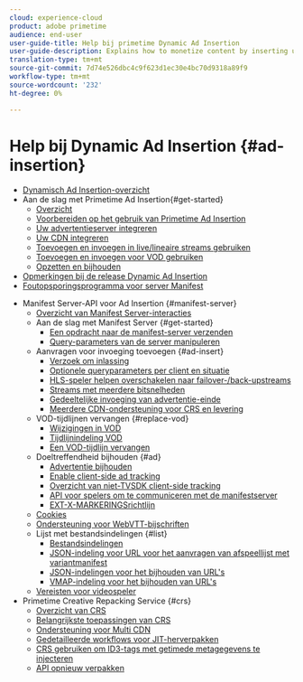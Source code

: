 ```yaml
---
cloud: experience-cloud
product: adobe primetime
audience: end-user
user-guide-title: Help bij primetime Dynamic Ad Insertion
user-guide-description: Explains how to monetize content by inserting user-targeted dynamic ads on the server and engage audience with personalized ads.
translation-type: tm+mt
source-git-commit: 7d74e526dbc4c9f623d1ec30e4bc70d9318a89f9
workflow-type: tm+mt
source-wordcount: '232'
ht-degree: 0%

---
```



# Help bij Dynamic Ad Insertion {#ad-insertion}

+ [Dynamisch Ad Insertion-overzicht](home.md)
+ Aan de slag met Primetime Ad Insertion{#get-started}
   + [Overzicht](get-started-ptai.md)
   + [Voorbereiden op het gebruik van Primetime Ad Insertion](setup-ptai.md)
   + [Uw advertentieserver integreren](integrate-ad-server.md)
   + [Uw CDN integreren](integrate-cdn.md)
   + [Toevoegen en invoegen in live/lineaire streams gebruiken](ad-insertion-live-linear-stream.md)
   + [Toevoegen en invoegen voor VOD gebruiken](ad-insertion-vod.md)
   + [Opzetten en bijhouden](set-up-ad-tracking.md)
+ [Opmerkingen bij de release Dynamic Ad Insertion](https://docs.adobe.com/content/help/en/primetime/release-notes/ptai/ptai-19x-release-notes.html)
+ [Foutopsporingsprogramma voor server Manifest](manifest-server-debugging-tool.md)

<!-- + [Server Side Ad Insertion debugging dashboard](ssai-debugging-dashboard.md)-->
+ Manifest Server-API voor Ad Insertion {#manifest-server}
   + [Overzicht van Manifest Server-interacties](msapi-topics/ms-overview.md)
   + Aan de slag met Manifest Server {#get-started}
      + [Een opdracht naar de manifest-server verzenden](msapi-topics/ms-getting-started/ms-sending-cmd.md)
      + [Query-parameters van de server manipuleren](msapi-topics/ms-getting-started/ms-api-query-params.md)
   + Aanvragen voor invoeging toevoegen {#ad-insert}
      + [Verzoek om inlassing](msapi-topics/ms-insert-ads/ms-ad-insert.md)
      + [Optionele queryparameters per client en situatie](msapi-topics/ms-insert-ads/ms-api-query-param-situation.md)
      + [HLS-speler helpen overschakelen naar failover-/back-upstreams](msapi-topics/ms-insert-ads/hls-switching-to-failover.md)
      + [Streams met meerdere bitsnelheden](msapi-topics/ms-insert-ads/ms-api-mbr-streams.md)
      + [Gedeeltelijke invoeging van advertentie-einde](msapi-topics/ms-insert-ads/partial-ad-break-insetion.md)
      + [Meerdere CDN-ondersteuning voor CRS en levering](msapi-topics/ms-insert-ads/ms-api-multi-cdns-for-crs.md)
   + VOD-tijdlijnen vervangen {#replace-vod}
      + [Wijzigingen in VOD](msapi-topics/ms-changes-vod-timeline/ms-replace-vod-timeline.md)
      + [Tijdlijnindeling VOD](msapi-topics/ms-changes-vod-timeline/ms-api-timeline-format.md)
      + [Een VOD-tijdlijn vervangen](msapi-topics/ms-changes-vod-timeline/t-ms-replace-vod-timeline.md)
   + Doeltreffendheid bijhouden {#ad}
      + [Advertentie bijhouden](msapi-topics/ms-at-effectiveness/ms-at-overview.md)
      + [Enable client-side ad tracking](msapi-topics/ms-at-effectiveness/ms-enable-client-side-ad-tracking.md)
      + [Overzicht van niet-TVSDK client-side tracking](msapi-topics/ms-at-effectiveness/notvsdk-csat-overview.md)
      + [API voor spelers om te communiceren met de manifestserver](msapi-topics/ms-at-effectiveness/notvsdk-csat-ms-interface.md)
      + [EXT-X-MARKERINGSrichtlijn](msapi-topics/ms-at-effectiveness/ms-api-playlists.md)
   + [Cookies](msapi-topics/ms-cookies.md)
   + [Ondersteuning voor WebVTT-bijschriften](msapi-topics/ms-webvtt-captions.md)
   + Lijst met bestandsindelingen {#list}
      + [Bestandsindelingen](msapi-topics/ms-list-file-formats/ms-api-file-formats.md)
      + [JSON-indeling voor URL voor het aanvragen van afspeellijst met variantmanifest](msapi-topics/ms-list-file-formats/ms-json-m3u8.md)
      + [JSON-indelingen voor het bijhouden van URL&#39;s](msapi-topics/ms-list-file-formats/notvsdk-csat-sidecar.md)
      + [VMAP-indeling voor het bijhouden van URL&#39;s](msapi-topics/ms-list-file-formats/notvsdk-csat-vmap.md)
   + [Vereisten voor videospeler](msapi-topics/ms-player-req.md)
+ Primetime Creative Repacking Service {#crs}
   + [Overzicht van CRS](creative-repackaging-service/crs-overview.md)
   + [Belangrijkste toepassingen van CRS](creative-repackaging-service/jit-async-hls-conv.md)
   + [Ondersteuning voor Multi CDN](creative-repackaging-service/multi-cdn-supportt.md)
   + [Gedetailleerde workflows voor JIT-herverpakken](creative-repackaging-service/jit-repackage.md)
   + [CRS gebruiken om ID3-tags met getimede metagegevens te injecteren](creative-repackaging-service/inject-id3.md)
   + [API opnieuw verpakken](creative-repackaging-service/api-repackage.md)
